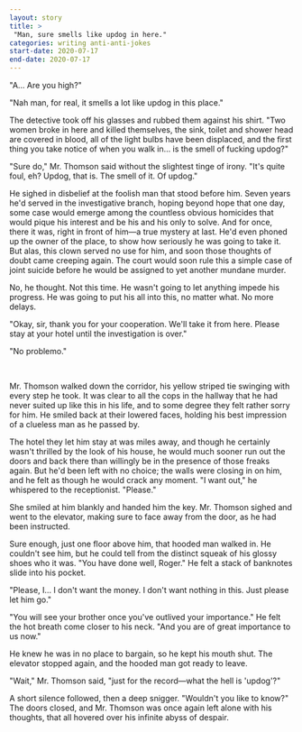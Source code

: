 ```yaml
---
layout: story
title: >
 "Man, sure smells like updog in here."
categories: writing anti-anti-jokes
start-date: 2020-07-17
end-date: 2020-07-17
---
```


"A… Are you high?"

"Nah man, for real, it smells a lot like updog in this place."

The detective took off his glasses and rubbed them against his shirt. "Two women broke in here and killed themselves, the sink, toilet and shower head are covered in blood, all of the light bulbs have been displaced, and the first thing you take notice of when you walk in… is the smell of fucking updog?"

"Sure do," Mr. Thomson said without the slightest tinge of irony. "It's quite foul, eh? Updog, that is. The smell of it. Of updog."

He sighed in disbelief at the foolish man that stood before him. Seven years he'd served in the investigative branch, hoping beyond hope that one day, some case would emerge among the countless obvious homicides that would pique his interest and be his and his only to solve. And for once, there it was, right in front of him—a true mystery at last. He'd even phoned up the owner of the place, to show how seriously he was going to take it. But alas, this clown served no use for him, and soon those thoughts of doubt came creeping again. The court would soon rule this a simple case of joint suicide before he would be assigned to yet another mundane murder.

No, he thought. Not this time. He wasn't going to let anything impede his progress. He was going to put his all into this, no matter what. No more delays.

"Okay, sir, thank you for your cooperation. We'll take it from here. Please stay at your hotel until the investigation is over."

"No problemo."

&nbsp;

Mr. Thomson walked down the corridor, his yellow striped tie swinging with every step he took. It was clear to all the cops in the hallway that he had never suited up like this in his life, and to some degree they felt rather sorry for him. He smiled back at their lowered faces, holding his best impression of a clueless man as he passed by.

The hotel they let him stay at was miles away, and though he certainly wasn't thrilled by the look of his house, he would much sooner run out the doors and back there than willingly be in the presence of those freaks again. But he'd been left with no choice; the walls were closing in on him, and he felt as though he would crack any moment. "I want out," he whispered to the receptionist. "Please."

She smiled at him blankly and handed him the key. Mr. Thomson sighed and went to the elevator, making sure to face away from the door, as he had been instructed.

Sure enough, just one floor above him, that hooded man walked in. He couldn't see him, but he could tell from the distinct squeak of his glossy shoes who it was. "You have done well, Roger." He felt a stack of banknotes slide into his pocket.

"Please, I… I don't want the money. I don't want nothing in this. Just please let him go."

"You will see your brother once you've outlived your importance." He felt the hot breath come closer to his neck. "And you are of great importance to us now."

He knew he was in no place to bargain, so he kept his mouth shut. The elevator stopped again, and the hooded man got ready to leave.

"Wait," Mr. Thomson said, "just for the record—what the hell is 'updog'?"

A short silence followed, then a deep snigger. "Wouldn't you like to know?" The doors closed, and Mr. Thomson was once again left alone with his thoughts, that all hovered over his infinite abyss of despair.
